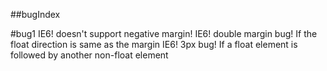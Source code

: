 ##bugIndex

#bug1
IE6! doesn't support negative margin!
IE6! double margin bug! If the float direction is same as the margin
IE6! 3px bug! If a float element is followed by another non-float element